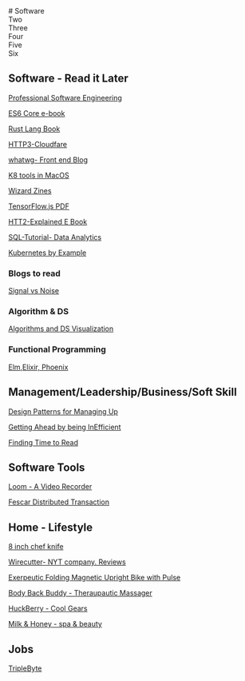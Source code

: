
<div class="wrapper">
  <div class="one">
    # Software 
  </div>
  <div class="two">Two</div>
  <div class="three">Three</div>
  <div class="four">Four</div>
  <div class="five">Five</div>
  <div class="six">Six</div>
</div>


## Software - Read it Later
[Professional Software Engineering](https://mixmastamyk.bitbucket.io/pro_soft_dev/intro.html)

[ES6 Core e-book](http://exploringjs.com/es6/index.html#toc_ch_core-features)

[Rust Lang Book](https://doc.rust-lang.org/book/)


[HTTP3-Cloudfare](https://blog.cloudflare.com/http-3-from-root-to-tip/)

[whatwg- Front end Blog](https://blog.whatwg.org/)

[K8 tools in MacOS](https://medium.com/@mo_keefe/a-kubernetes-development-workflow-for-macos-8c41669a4518)

[Wizard Zines](https://wizardzines.com/)

[TensorFlow.js PDF](https://arxiv.org/pdf/1901.05350.pdf)

[HTT2-Explained E Book](https://github.com/lazydevleo/books/blob/master/http2-explained-en.pdf)

[SQL-Tutorial- Data Analytics](https://mode.com/sql-tutorial/)

[Kubernetes by Example](http://kubernetesbyexample.com/)

### Blogs to read

[Signal vs Noise](https://m.signalvnoise.com/)

### Algorithm & DS

[Algorithms and DS Visualization](https://www.cs.usfca.edu/~galles/visualization/Algorithms.html)

### Functional Programming
[Elm,Elixir, Phoenix](https://teamgaslight.com/blog/elm-elixir-and-phoenix-reflecting-on-a-functional-full-stack-project)

## Management/Leadership/Business/Soft Skill

[Design Patterns for Managing Up](https://queue.acm.org/detail.cfm?id=3308563)

[Getting Ahead by being InEfficient](https://fs.blog/2019/01/getting-ahead-inefficient/)

[Finding Time to Read](https://fs.blog/2013/09/finding-time-to-read/)

## Software Tools

[Loom - A Video Recorder](https://chrome.google.com/webstore/detail/loom-video-recorder-scree/liecbddmkiiihnedobmlmillhodjkdmb/related)

[Fescar Distributed Transaction ](https://github.com/alibaba/fescar)


## Home - Lifestyle 

[8 inch chef knife](https://www.amazon.com/Victorinox-Fibrox-Chefs-Knife-8-Inch/dp/B008M5U1C2/ref=cm_cr_srp_d_product_top?ie=UTF8)

[Wirecutter- NYT company. Reviews](https://thewirecutter.com/)

[Exerpeutic Folding Magnetic Upright Bike with Pulse](https://www.amazon.com/gp/product/B007595TKU/ref=ppx_yo_dt_b_asin_title_o01__o00_s00?ie=UTF8&psc=1)

[Body Back Buddy - Theraupautic Massager](https://www.amazon.com/Body-Back-Original-Trigger-Therapy/dp/B005F9F5H4?tag=offsitoftimfe-20)

[HuckBerry - Cool Gears](https://huckberry.com/)

[Milk & Honey - spa & beauty](https://milkandhoney.com/)


## Jobs 

[TripleByte](https://triplebyte.com/candidates)

